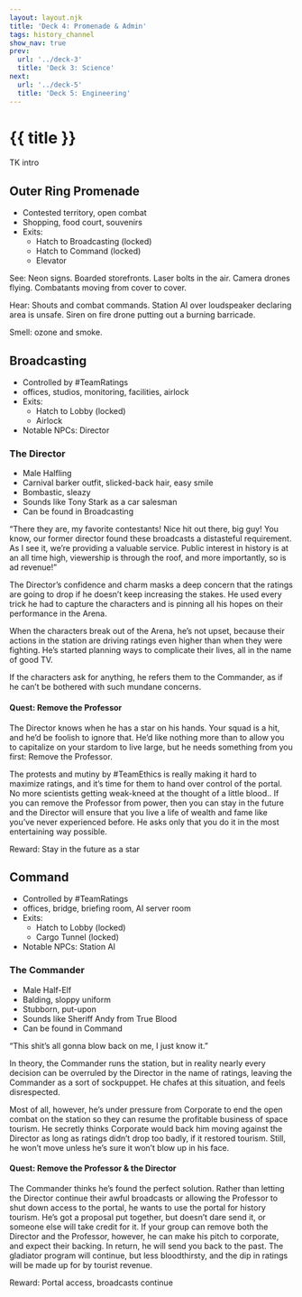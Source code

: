 ```yaml
---
layout: layout.njk
title: 'Deck 4: Promenade & Admin'
tags: history_channel
show_nav: true
prev:
  url: '../deck-3'
  title: 'Deck 3: Science'
next:
  url: '../deck-5'
  title: 'Deck 5: Engineering'
---
```


# {{ title }}

TK intro

## Outer Ring Promenade

- Contested territory, open combat
- Shopping, food court, souvenirs
- Exits:
  - Hatch to Broadcasting (locked)
  - Hatch to Command (locked)
  - Elevator

See: Neon signs. Boarded storefronts. Laser bolts in the air. Camera drones flying. Combatants moving from cover to cover.

Hear: Shouts and combat commands. Station AI over loudspeaker declaring area is unsafe. Siren on fire drone putting out a burning barricade.

Smell: ozone and smoke.

## Broadcasting

- Controlled by #TeamRatings
- offices, studios, monitoring, facilities, airlock
- Exits:
  - Hatch to Lobby (locked)
  - Airlock
- Notable NPCs: Director

### The Director

- Male Halfling
- Carnival barker outfit, slicked-back hair, easy smile
- Bombastic, sleazy
- Sounds like Tony Stark as a car salesman
- Can be found in Broadcasting

“There they are, my favorite contestants! Nice hit out there, big guy! You know, our former director found these broadcasts a distasteful requirement. As I see it, we’re providing a valuable service. Public interest in history is at an all time high, viewership is through the roof, and more importantly, so is ad revenue!”

The Director’s confidence and charm masks a deep concern that the ratings are going to drop if he doesn’t keep increasing the stakes. He used every trick he had to capture the characters and is pinning all his hopes on their performance in the Arena.

When the characters break out of the Arena, he’s not upset, because their actions in the station are driving ratings even higher than when they were fighting. He’s started planning ways to complicate their lives, all in the name of good TV.

If the characters ask for anything, he refers them to the Commander, as if he can’t be bothered with such mundane concerns.

#### Quest: Remove the Professor

The Director knows when he has a star on his hands. Your squad is a hit, and he’d be foolish to ignore that. He’d like nothing more than to allow you to capitalize on your stardom to live large, but he needs something from you first: Remove the Professor.

The protests and mutiny by #TeamEthics is really making it hard to maximize ratings, and it’s time for them to hand over control of the portal. No more scientists getting weak-kneed at the thought of a little blood.. If you can remove the Professor from power, then you can stay in the future and the Director will ensure that you live a life of wealth and fame like you’ve never experienced before. He asks only that you do it in the most entertaining way possible.

Reward: Stay in the future as a star

## Command

- Controlled by #TeamRatings
- offices, bridge, briefing room, AI server room
- Exits:
  - Hatch to Lobby (locked)
  - Cargo Tunnel (locked)
- Notable NPCs: Station AI

### The Commander

- Male Half-Elf
- Balding, sloppy uniform
- Stubborn, put-upon
- Sounds like Sheriff Andy from True Blood
- Can be found in Command

“This shit’s all gonna blow back on me, I just know it.”

In theory, the Commander runs the station, but in reality nearly every decision can be overruled by the Director in the name of ratings, leaving the Commander as a sort of sockpuppet. He chafes at this situation, and feels disrespected.

Most of all, however, he’s under pressure from Corporate to end the open combat on the station so they can resume the profitable business of space tourism. He secretly thinks Corporate would back him moving against the Director as long as ratings didn’t drop too badly, if it restored tourism. Still, he won’t move unless he’s sure it won’t blow up in his face.

#### Quest: Remove the Professor & the Director

The Commander thinks he’s found the perfect solution. Rather than letting the Director continue their awful broadcasts or allowing the Professor to shut down access to the portal, he wants to use the portal for history tourism. He’s got a proposal put together, but doesn’t dare send it, or someone else will take credit for it. If your group can remove both the Director and the Professor, however, he can make his pitch to corporate, and expect their backing. In return, he will send you back to the past. The gladiator program will continue, but less bloodthirsty, and the dip in ratings will be made up for by tourist revenue.

Reward: Portal access, broadcasts continue
